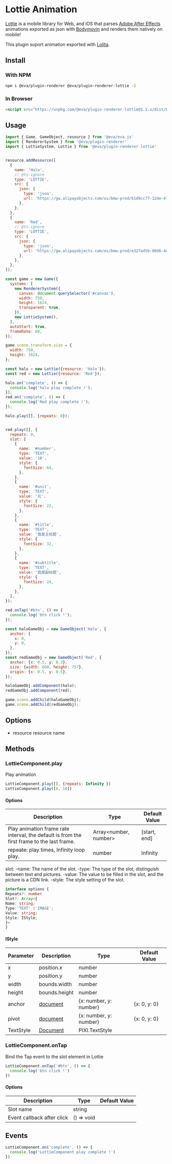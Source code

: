 # Lottie Animation

[Lottie](https://airbnb.design/lottie/) is a mobile library for Web, and iOS that parses [Adobe After Effects](https://www.adobe.com/products/aftereffects.html) animations exported as json with [Bodymovin](https://aescripts.com/bodymovin/) and renders them natively on mobile!

This plugin suport animation exported with [Lolita](https://design.alipay.com/lolita).

## Install

### With NPM
```bash
npm i @eva/plugin-renderer @eva/plugin-renderer-lottie -S
```

### In Browser
```html
<script src="https://unpkg.com/@eva/plugin-renderer-lottie@1.1.x/dist/EVA.plugin.renderer.lottie.min.js"></script>
```

## Usage

```js
import { Game, GameObject, resource } from '@eva/eva.js'
import { RendererSystem } from '@eva/plugin-renderer'
import { LottieSystem, Lottie } from '@eva/plugin-renderer-lottie'


resource.addResource([
  {
    name: 'Halo',
    // @ts-ignore
    type: 'LOTTIE',
    src: {
      json: {
        type: 'json',
        url: 'https://gw.alipayobjects.com/os/bmw-prod/61d9cc77-12de-47a7-b6e5-06c836ce7083.json',
      },
    },
  },
  {
    name: 'Red',
    // @ts-ignore
    type: 'LOTTIE',
    src: {
      json: {
        type: 'json',
        url: 'https://gw.alipayobjects.com/os/bmw-prod/e327ad5b-80d6-4d3f-8ffc-a7dd15350648.json',
      },
    },
  },
]);

const game = new Game({
  systems: [
    new RendererSystem({
      canvas: document.querySelector('#canvas'),
      width: 750,
      height: 1624,
      transparent: true,
    }),
    new LottieSystem(),
  ],
  autoStart: true,
  frameRate: 60,
});

game.scene.transform.size = {
  width: 750,
  height: 1624,
};

const halo = new Lottie({resource: 'Halo'});
const red = new Lottie({resource: 'Red'});

halo.on('complete', () => {
  console.log('halo play complete !');
});
red.on('complete', () => {
  console.log('Red play complete !');
});

halo.play([], {repeats: 0});


red.play([], {
  repeats: 0,
  slot: [
    {
      name: '#number',
      type: 'TEXT',
      value: '10',
      style: {
        fontSize: 64,
      },
    },
    {
      name: '#unit',
      type: 'TEXT',
      value: '元',
      style: {
        fontSize: 22,
      },
    },
    {
      name: '#title',
      type: 'TEXT',
      value: '我是主标题',
      style: {
        fontSize: 32,
      },
    },
    {
      name: '#subtitle',
      type: 'TEXT',
      value: '我是副标题',
      style: {
        fontSize: 24,
      },
    },
  ],
});

red.onTap('#btn', () => {
  console.log('btn click !');
});

const haloGameObj = new GameObject('Halo', {
  anchor: {
    x: 0,
    y: 0,
  },
});
const redGameObj = new GameObject('Red', {
  anchor: {x: 0.5, y: 0.3},
  size: {width: 660, height: 757},
  origin: {x: 0.5, y: 0.5},
});

haloGameObj.addComponent(halo);
redGameObj.addComponent(red);

game.scene.addChild(haloGameObj);
game.scene.addChild(redGameObj);
```

## Options

- resource resource name

## Methods

### LottieComponent.play

Play animation

```js
LottieComponent.play([], {repeats: Infinity })
LottieComponent.play([0, 10])
```

#### Options

| **Description**                                                                            | **Type**              | **Default Value** |
| ------------------------------------------------------------------------------------------ | --------------------- | ----------------- |
| Play animation frame rate interval, the default is from the first frame to the last frame. | Array<number, number> | [start, end]      |
| repeate: play times, Infinity loop play.                                                   | number                | Infinity          |

slot:
-name: The name of the slot.
-type: The type of the slot, distinguish between text and pictures.
-value: The value to be filled in the slot, and the picture is a CDN link.
-style: The style setting of the slot.

```typescript
interface options {
Repeats?: number
Slot?: Array<{
Name: string;
Type:'TEXT' |'IMAGE';
Value: string;
Style: IStyle;
}>
}
```

#### IStyle

| **Parameter** | **Description**                                                                 | **Type**               | **Default Value** |
| ------------- | ------------------------------------------------------------------------------- | ---------------------- | ----------------- |
| x             | position.x                                                                      | number                 |                   |
| y             | position.y                                                                      | number                 |                   |
| width         | bounds.width                                                                    | number                 |                   |
| height        | bounds.height                                                                   | number                 |                   |
| anchor        | [document](http://pixijs.download/release/docs/PIXI.AnimatedSprite.html#anchor) | {x: number, y: number} | {x: 0, y: 0}      |
| pivot         | [document](http://pixijs.download/release/docs/PIXI.AnimatedSprite.html#pivot)  | {x: number, y: number} | {x: 0, y: 0}      |
| TextStyle     | [Document](https://pixijs.io/examples-v4/#/text/text.js)                        | PIXI.TextStyle         |                   |

### LottieComponent.onTap

Bind the Tap event to the slot element in Lottie

```js
LottieComponent.onTap('#btn', () => {
  console.log('btn click !')
})
```

#### Options

| **Description**            | **Type**   | **Default Value** |
| -------------------------- | ---------- | ----------------- |
| Slot name                  | string     |                   |
| Event callback after click | () => void |                   |

## Events

```js
LottieComponent.on('complete', () => {
  console.log('LottieComponent play complete !')
})
```

<br/>
<br/>
<br/>
<br/>
<br/>
